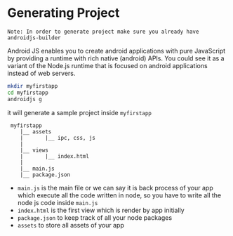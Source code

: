 # Generating Project

`Note: In order to generate project make sure you already have androidjs-builder`

Android JS enables you to create android applications with pure JavaScript by providing a runtime with rich native (android) APIs. You could see it as a variant of the Node.js runtime that is focused on android applications instead of web servers.

```sh
mkdir myfirstapp
cd myfirstapp
androidjs g
```
it will generate a sample project inside `myfirstapp`

```text
 myfirstapp
    |__ assets
    |       |__ ipc, css, js
    |
    |__ views
    |       |__ index.html
    |
    |__ main.js
    |__ package.json
```
- `main.js` is the main file or we can say it is back process of your app which execute all the code written in node, so you have to write all the node js code inside `main.js`
- `index.html` is the first view which is render by app initially
- `package.json` to keep track of all your node packages
- `assets` to store all assets of your app